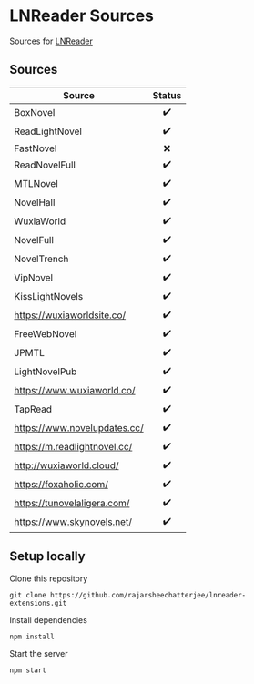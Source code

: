 # LNReader Sources

Sources for [LNReader](https://github.com/rajarsheechatterjee/lnreader)

## Sources

| Source                       |       Status       |
| ---------------------------- | :----------------: |
| BoxNovel                     | :heavy_check_mark: |
| ReadLightNovel               | :heavy_check_mark: |
| FastNovel                    |        :x:         |
| ReadNovelFull                | :heavy_check_mark: |
| MTLNovel                     | :heavy_check_mark: |
| NovelHall                    | :heavy_check_mark: |
| WuxiaWorld                   | :heavy_check_mark: |
| NovelFull                    | :heavy_check_mark: |
| NovelTrench                  | :heavy_check_mark: |
| VipNovel                     | :heavy_check_mark: |
| KissLightNovels              | :heavy_check_mark: |
| https://wuxiaworldsite.co/   | :heavy_check_mark: |
| FreeWebNovel                 | :heavy_check_mark: |
| JPMTL                        | :heavy_check_mark: |
| LightNovelPub                | :heavy_check_mark: |
| https://www.wuxiaworld.co/   | :heavy_check_mark: |
| TapRead                      | :heavy_check_mark: |
| https://www.novelupdates.cc/ | :heavy_check_mark: |
| https://m.readlightnovel.cc/ | :heavy_check_mark: |
| http://wuxiaworld.cloud/     | :heavy_check_mark: |
| https://foxaholic.com/       | :heavy_check_mark: |
| https://tunovelaligera.com/  | :heavy_check_mark: |
| https://www.skynovels.net/   | :heavy_check_mark: |

## Setup locally

Clone this repository

```
git clone https://github.com/rajarsheechatterjee/lnreader-extensions.git
```

Install dependencies

```
npm install
```

Start the server

```
npm start
```
